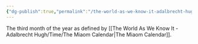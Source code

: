 ```yaml
---
{"dg-publish":true,"permalink":"/the-world-as-we-know-it-adalbrecht-hugh/time/months/cinderveil/"}
---
```


The third month of the year as defined by [[The World As We Know It - Adalbrecht Hugh/Time/The Miaom Calendar\|The Miaom Calendar]].
